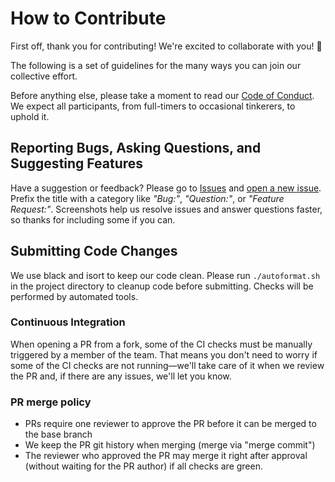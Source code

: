 # How to Contribute

First off, thank you for contributing! We're excited to collaborate with you! 🎉

The following is a set of guidelines for the many ways you can join our collective effort.

Before anything else, please take a moment to read our [Code of Conduct](CODE_OF_CONDUCT.md). We expect all participants, from full-timers to occasional tinkerers, to uphold it.

## Reporting Bugs, Asking Questions, and Suggesting Features

Have a suggestion or feedback? Please go to [Issues](https://github.com/gyund/fundamental-analysis/issues) and [open a new issue](https://github.com/gyund/fundamental-analysis/issues/new). Prefix the title with a category like _"Bug:"_, _"Question:"_, or _"Feature Request:"_. Screenshots help us resolve issues and answer questions faster, so thanks for including some if you can.

## Submitting Code Changes

We use black and isort to keep our code clean. Please run `./autoformat.sh` in the project directory to cleanup code before submitting. Checks will be performed by automated tools.

### Continuous Integration

When opening a PR from a fork, some of the CI checks must be manually triggered by a member of the team. That means you don't need to worry if some of the CI checks are not running—we'll take care of it when we review the PR and, if there are any issues, we'll let you know.

### PR merge policy

* PRs require one reviewer to approve the PR before it can be merged to the base branch
* We keep the PR git history when merging (merge via "merge commit")
* The reviewer who approved the PR may merge it right after approval (without waiting for the PR author) if all checks are green.
